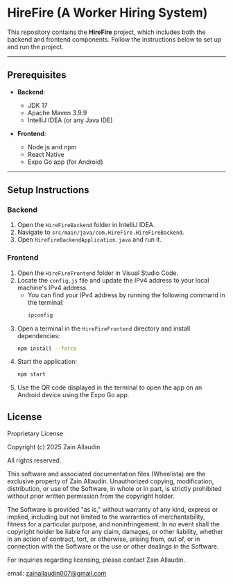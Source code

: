 # HireFire (A  Worker Hiring System)

This repository contains the **HireFire** project, which includes both the backend and frontend components. Follow the instructions below to set up and run the project.

---

## Prerequisites

- **Backend**:  
  - JDK 17
  - Apache Maven 3.9.9
  - IntelliJ IDEA (or any Java IDE)

- **Frontend**:  
  - Node.js and npm
  - React Native
  - Expo Go app (for Android)

---

## Setup Instructions

### Backend

1. Open the `HireFireBackend` folder in IntelliJ IDEA.
2. Navigate to `src/main/java/com.HireFire.HireFireBackend`.
3. Open `HireFireBackendApplication.java` and run it.

### Frontend

1. Open the `HireFireFrontend` folder in Visual Studio Code.
2. Locate the `config.js` file and update the IPv4 address to your local machine's IPv4 address.  
   - You can find your IPv4 address by running the following command in the terminal:
     ```bash
     ipconfig
     ```
3. Open a terminal in the `HireFireFrontend` directory and install dependencies:
   ```bash
   npm install --force

4. Start the application:
   ```bash
   npm start
   
5. Use the QR code displayed in the terminal to open the app on an Android device using the Expo Go app.

## License

Proprietary License

Copyright (c) 2025 Zain Allaudin

All rights reserved.

This software and associated documentation files (Wheelista) are the exclusive property of Zain Allaudin. Unauthorized copying, modification, distribution, or use of the Software, in whole or in part, is strictly prohibited without prior written permission from the copyright holder.

The Software is provided "as is," without warranty of any kind, express or implied, including but not limited to the warranties of merchantability, fitness for a particular purpose, and noninfringement. In no event shall the copyright holder be liable for any claim, damages, or other liability, whether in an action of contract, tort, or otherwise, arising from, out of, or in connection with the Software or the use or other dealings in the Software.

For inquiries regarding licensing, please contact Zain Allaudin.

email: zainallaudin007@gmail.com
